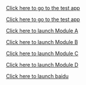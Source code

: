 <!DOCTYPE html>
<html>
  <title>Uri test</title>
  <body>
    <a href="oufenghua://www.crazywah.com">Click here to go to the test app</a>
  </body>
</html>

[Click here to go to the test app](http://m.test.uri)

[Click here to launch Module A](http://open.module.a)

[Click here to launch Module B](http://open.module.b)

[Click here to launch Module C](http://open.module.c)

[Click here to launch Module D](http://open.module.d)

[Click here to launch baidu](http://www.baidu.com)
